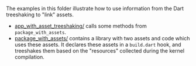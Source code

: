 The examples in this folder illustrate how to use information from the Dart
treeshaking to "link" assets.

* [app_with_asset_treeshaking/](app_with_asset_treeshaking/) calls some methods
  from `package_with_assets`.
* [package_with_assets/](package_with_assets/) contains a library with two
  assets and code which uses these assets. It declares these assets in a
  `build.dart` hook, and treeshakes them based on the "resources" collected
  during the kernel compilation.

